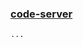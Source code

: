 ### [code-server](https://github.com/coder/code-server/)

````{tab} Termux [^1][^2][^3]
...
````

[^1]: [Install - npm](https://coder.com/docs/code-server/npm)  
[^2]: [Usage - Termux](https://coder.com/docs/code-server/termux)  
[^3]: [How to install VS Code in an Android Phone?](https://www.codewithharry.com/blogpost/install-vs-code-in-android/)